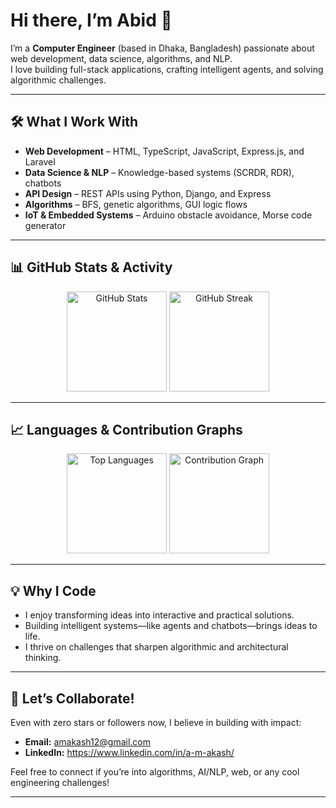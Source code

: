# Hi there, I’m Abid 👋

I’m a **Computer Engineer** (based in Dhaka, Bangladesh) passionate about web development, data science, algorithms, and NLP.  
I love building full-stack applications, crafting intelligent agents, and solving algorithmic challenges.

---

## 🛠️ What I Work With

- **Web Development** – HTML, TypeScript, JavaScript, Express.js, and Laravel  
- **Data Science & NLP** – Knowledge-based systems (SCRDR, RDR), chatbots  
- **API Design** – REST APIs using Python, Django, and Express  
- **Algorithms** – BFS, genetic algorithms, GUI logic flows  
- **IoT & Embedded Systems** – Arduino obstacle avoidance, Morse code generator  

---

## 📊 GitHub Stats & Activity

<p align="center">
  <img src="https://github-readme-stats.vercel.app/api?username=AMAKASH&show_icons=true&theme=dark" alt="GitHub Stats" height="160" />
  <img src="https://github-readme-streak-stats.herokuapp.com/?user=AMAKASH&theme=dark" alt="GitHub Streak" height="160" />
</p>

---

## 📈 Languages & Contribution Graphs

<p align="center">
  <img src="https://github-readme-stats.vercel.app/api/top-langs/?username=AMAKASH&layout=compact&theme=dark" alt="Top Languages" height="160"/>
  <img src="https://github-readme-activity-graph.vercel.app/graph?username=AMAKASH&theme=github-dark" alt="Contribution Graph" height="160"/>
</p>

---


## 💡 Why I Code

- I enjoy transforming ideas into interactive and practical solutions.  
- Building intelligent systems—like agents and chatbots—brings ideas to life.  
- I thrive on challenges that sharpen algorithmic and architectural thinking.  

---

## 🤝 Let’s Collaborate!

Even with zero stars or followers now, I believe in building with impact:  

- **Email:** amakash12@gmail.com
- **LinkedIn:** https://www.linkedin.com/in/a-m-akash/

Feel free to connect if you’re into algorithms, AI/NLP, web, or any cool engineering challenges!

---


<!---
AMAKASH/AMAKASH is a ✨ special ✨ repository because its `README.md` (this file) appears on your GitHub profile.
You can click the Preview link to take a look at your changes.
--->
